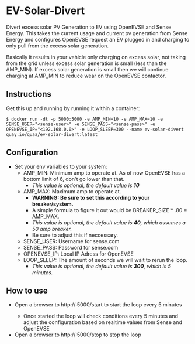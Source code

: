# EV-Solar-Divert

Divert excess solar PV Generation to EV using OpenEVSE and Sense Energy.  This takes the current usage and current pv generation from Sense Energy and configures OpenEVSE request an EV plugged in and charging to only pull from the excess solar generation.

Basically it results in your vehicle only charging on excess solar, not taking from the grid unless excess solar generation is small (less than the AMP_MIN).  If excess solar generation is small then we will continue charging at AMP_MIN to reduce wear on the OpenEVSE contactor.

## Instructions

Get this up and running by running it within a container:

```
$ docker run -dt -p 5000:5000 -e AMP_MIN=10 -e AMP_MAX=10 -e SENSE_USER="<sense-user>" -e SENSE_PASS="<sense-pass>" -e OPENEVSE_IP="<192.168.0.0>" -e LOOP_SLEEP=300 --name ev-solar-divert quay.io/quaa/ev-solar-divert:latest
```

## Configuration

- Set your env variables to your system:
  - AMP_MIN: Minimum amp to operate at. As of now OpenEVSE has a bottom limit of 6, don't go lower than that.
    - *This value is optional, the default value is **10***
  - AMP_MAX: Maximum amp to operate at.
    - **WARNING: Be sure to set this according to your breaker/system.**
    - A simple formula to figure it out would be BREAKER_SIZE * .80 = AMP_MAX.
    - *This value is optional, the default value is **40**, which assumes a 50 amp breaker.*
    - Be sure to adjust this if neccessary.
  - SENSE_USER: Username for sense.com
  - SENSE_PASS: Password for sense.com
  - OPENEVSE_IP: Local IP Adress for OpenEVSE
  - LOOP_SLEEP: The amount of seconds we will wait to rerun the loop.
    - *This value is optional, the default value is **300**, which is 5 minutes.*

## How to use

- Open a browser to http://<docker-host>:5000/start to start the loop every 5 minutes
  - Once started the loop will check conditions every 5 minutes and adjust the configuration based on realtime values from Sense and OpenEVSE
- Open a browser to http://<docker-host>:5000/stop to stop the loop

